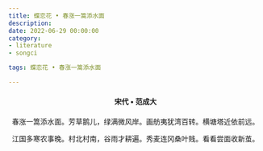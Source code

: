 ```yaml
---
title: 蝶恋花 • 春涨一篙添水面
description:
date: 2022-06-29 00:00:00
category:
- literature
- songci

tags: 蝶恋花 • 春涨一篙添水面

---
```


<div id="poem-author">
    宋代 • 范成大
</div>
<div id="poem-body">
<p class="poem-paragraph">春涨一篙添水面。芳草鹅儿，绿满微风岸。画舫夷犹湾百转。横塘塔近依前远。</p>
<p class="poem-paragraph">江国多寒农事晚。村北村南，谷雨才耕遍。秀麦连冈桑叶贱。看看尝面收新茧。</p>

</div>

<style>

#poem-author {
    width: 100%;
    text-align: center;
    margin: 20px 0;
    font-weight: bold;
}
#poem-body {
    width: 100%;
    text-align: center;
}
.poem-paragraph {
    font-family: "仿宋"
}

</style>